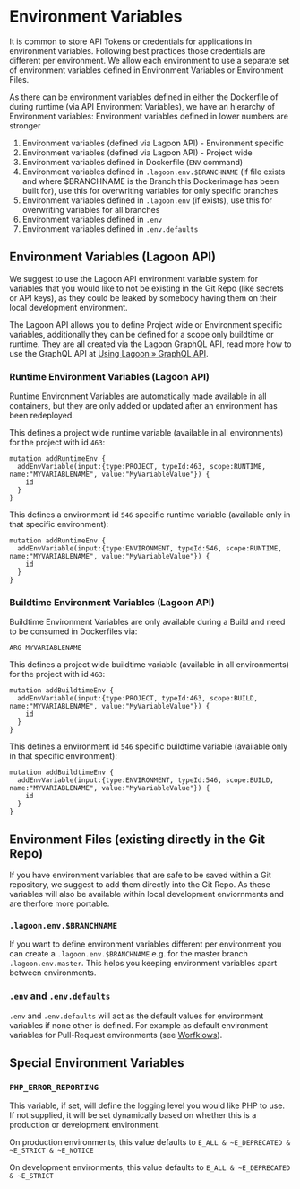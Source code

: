 # Environment Variables

It is common to store API Tokens or credentials for applications in environment variables. Following best practices those credentials are different per environment. We allow each environment to use a separate set of environment variables defined in Environment Variables or Environment Files.

As there can be environment variables defined in either the Dockerfile of during runtime \(via API Environment Variables\), we have an hierarchy of Environment variables: Environment variables defined in lower numbers are stronger

1. Environment variables \(defined via Lagoon API\) - Environment specific
2. Environment variables \(defined via Lagoon API\) - Project wide
3. Environment variables defined in Dockerfile \(`ENV` command\)
4. Environment variables defined in `.lagoon.env.$BRANCHNAME` \(if file exists and where $BRANCHNAME is the Branch this Dockerimage has been built for\), use this for overwriting variables for only specific branches
5. Environment variables defined in `.lagoon.env` \(if exists\), use this for overwriting variables for all branches
6. Environment variables defined in `.env`
7. Environment variables defined in `.env.defaults`

## Environment Variables \(Lagoon API\)

We suggest to use the Lagoon API environment variable system for variables that you would like to not be existing in the Git Repo \(like secrets or API keys\), as they could be leaked by somebody having them on their local development environment.

The Lagoon API allows you to define Project wide or Environment specific variables, additionally they can be defined for a scope only buildtime or runtime. They are all created via the Lagoon GraphQL API, read more how to use the GraphQL API at [Using Lagoon » GraphQL API](graphql_api.md).

### Runtime Environment Variables \(Lagoon API\)

Runtime Environment Variables are automatically made available in all containers, but they are only added or updated after an environment has been redeployed.

This defines a project wide runtime variable \(available in all environments\) for the project with id `463`:

```text
mutation addRuntimeEnv {
  addEnvVariable(input:{type:PROJECT, typeId:463, scope:RUNTIME, name:"MYVARIABLENAME", value:"MyVariableValue"}) {
    id
  }
}
```

This defines a environment id `546` specific runtime variable \(available only in that specific environment\):

```text
mutation addRuntimeEnv {
  addEnvVariable(input:{type:ENVIRONMENT, typeId:546, scope:RUNTIME, name:"MYVARIABLENAME", value:"MyVariableValue"}) {
    id
  }
}
```

### Buildtime Environment Variables \(Lagoon API\)

Buildtime Environment Variables are only available during a Build and need to be consumed in Dockerfiles via:

```text
ARG MYVARIABLENAME
```

This defines a project wide buildtime variable \(available in all environments\) for the project with id `463`:

```text
mutation addBuildtimeEnv {
  addEnvVariable(input:{type:PROJECT, typeId:463, scope:BUILD, name:"MYVARIABLENAME", value:"MyVariableValue"}) {
    id
  }
}
```

This defines a environment id `546` specific buildtime variable \(available only in that specific environment\):

```text
mutation addBuildtimeEnv {
  addEnvVariable(input:{type:ENVIRONMENT, typeId:546, scope:BUILD, name:"MYVARIABLENAME", value:"MyVariableValue"}) {
    id
  }
}
```

## Environment Files \(existing directly in the Git Repo\)

If you have environment variables that are safe to be saved within a Git repository, we suggest to add them directly into the Git Repo. As these variables will also be available within local development enviornments and are therfore more portable.

### `.lagoon.env.$BRANCHNAME`

If you want to define environment variables different per environment you can create a `.lagoon.env.$BRANCHNAME` e.g. for the master branch `.lagoon.env.master`. This helps you keeping environment variables apart between environments.

### `.env` and `.env.defaults`

`.env` and `.env.defaults` will act as the default values for environment variables if none other is defined. For example as default environment variables for Pull-Request environments \(see [Worfklows](workflows.md#pull-requests)\).

## Special Environment Variables

### `PHP_ERROR_REPORTING`

This variable, if set, will define the logging level you would like PHP to use. If not supplied, it will be set dynamically based on whether this is a production or development environment.

On production environments, this value defaults to `E_ALL & ~E_DEPRECATED & ~E_STRICT & ~E_NOTICE`

On development environments, this value defaults to `E_ALL & ~E_DEPRECATED & ~E_STRICT`

